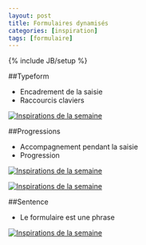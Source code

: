 ```yaml
---
layout: post
title: Formulaires dynamisés
categories: [inspiration]
tags: [formulaire]
---
```

{% include JB/setup %}

##Typeform
- Encadrement de la saisie
- Raccourcis claviers

[![Inspirations de la semaine](http://haveidols.com/grabs/Screen%20Shot%202014-06-16%20at%2014.16.31.png)](http://www.typeform.com/use-cases#form)

##Progressions
- Accompagnement pendant la saisie
- Progression

[![Inspirations de la semaine](http://haveidols.com/grabs/Screen%20Shot%202014-06-16%20at%2014.11.29.png)](http://git.aaronlumsden.com/progression/#demo)

[![Inspirations de la semaine](http://haveidols.com/grabs/Screen%20Shot%202014-06-16%20at%2014.17.17.png)](http://colourity.github.io)

##Sentence
- Le formulaire est une phrase

[![Inspirations de la semaine](http://haveidols.com/grabs/Screen%20Shot%202014-06-16%20at%2014.18.58.png)](https://www.hioscar.com)
